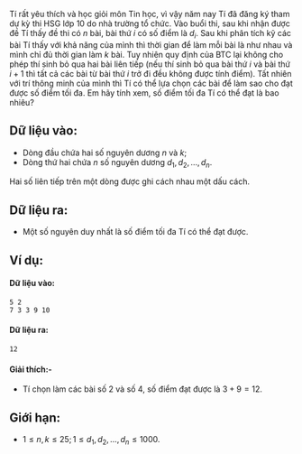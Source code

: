 Tí rất yêu thích và học giỏi môn Tin học, vì vậy năm nay Tí đã đăng ký tham dự kỳ thi HSG lớp $10$ do nhà trường tổ chức. Vào buổi thi, sau khi nhận được đề Tí thấy đề thi có $n$ bài, bài thứ $i$ có số điểm là $d_i$. Sau khi phân tích kỹ các bài Tí thấy với khả năng của mình thì thời gian để làm mỗi bài là như nhau và mình chỉ đủ thời gian làm $k$ bài. Tuy nhiên quy định của BTC lại không cho phép thí sinh bỏ qua hai bài liên tiếp (nếu thí sinh bỏ qua bài thứ $i$ và bài thứ $i + 1$ thì tất cả các bài từ bài thứ $i$ trở đi đều không được tính điểm). Tất nhiên với trí thông minh của mình thì Tí có thể lựa chọn các bài để làm sao cho đạt được số điểm tối đa. Em hãy tính xem, số điểm tối đa Tí có thể đạt là bao nhiêu?

## Dữ liệu vào:
- Dòng đầu chứa hai số nguyên dương $n$ và $k$;
- Dòng thứ hai chứa $n$ số nguyên dương $d_1, d_2, …, d_n$.

Hai số liên tiếp trên một dòng được ghi cách nhau một dấu cách.

## Dữ liệu ra:
- Một số nguyên duy nhất là số điểm tối đa Tí có thể đạt được.

## Ví dụ:
#### Dữ liệu vào:
```
5 2
7 3 3 9 10
```

#### Dữ liệu ra:
```
12
```

#### Giải thích:-
- Tí chọn làm các bài số $2$ và số $4$, số điểm đạt được là $3 + 9 = 12$.

## Giới hạn:
- $1 ≤ n, k ≤ 25; 1 ≤ d_1, d_2, …, d_n ≤ 1000$.